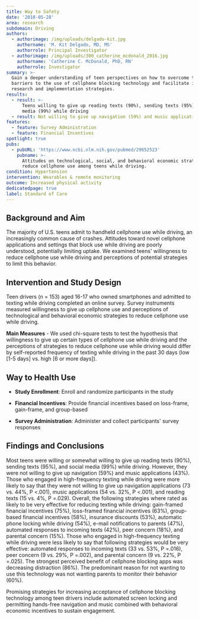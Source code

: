 ```yaml
---
title: Way to Safety
date: '2018-05-28'
area: research
subdomain: Driving
authors:
  - authorimage: /img/uploads/delgado-kit.jpg
    authorname: 'M. Kit Delgado, MD, MS'
    authorrole: Principal Investigator
  - authorimage: /img/uploads/300_catherine_mcdonald_2016.jpg
    authorname: 'Catherine C. McDonald, PhD, RN'
    authorrole: Investigator
summary: >-
  Gain a deeper understanding of teen perspectives on how to overcome the
  barriers to the use of cellphone blocking technology and facilitate improved
  research and implementation strategies.
results:
  - result: >-
      Teens willing to give up reading texts (90%), sending texts (95%), social
      media (99%) while driving
  - result: Not willing to give up navigation (59%) and music applications (43%)
features:
  - feature: Survey Administration
  - feature: Financial Incentives
spotlight: true
pubs:
  - pubURL: 'https://www.ncbi.nlm.nih.gov/pubmed/29652523'
    pubname: >-
      Attitudes on technological, social, and behavioral economic strategies to
      reduce cellphone use among teens while driving.
condition: Hypertension
intervention: Wearables & remote monitoring
outcome: Increased physical activity
dedicatedpage: true
label: Standard of Care
---
```

## Background and Aim
The majority of U.S. teens admit to handheld cellphone use while driving, an increasingly common cause of crashes. Attitudes toward novel cellphone applications and settings that block use while driving are poorly understood, potentially limiting uptake. We examined teens' willingness to reduce cellphone use while driving and perceptions of potential strategies to limit this behavior.

## Intervention and Study Design
Teen drivers (n = 153) aged 16-17 who owned smartphones and admitted to texting while driving completed an online survey. Survey instruments measured willingness to give up cellphone use and perceptions of technological and behavioral economic strategies to reduce cellphone use while driving. 

**Main Measures** - We used chi-square tests to test the hypothesis that willingness to give up certain types of cellphone use while driving and the perceptions of strategies to reduce cellphone use while driving would differ by self-reported frequency of texting while driving in the past 30 days (low [1-5 days] vs. high [6 or more days]).

## Way to Health Use

- **Study Enrollment**: Enroll and randomize participants in the study

- **Financial Incentives**: Provide financial incentives based on loss-frame, gain-frame, and group-based

- **Survey Administration**: Administer and collect participants' survey responses

## Findings and Conclusions
Most teens were willing or somewhat willing to give up reading texts (90%), sending texts (95%), and social media (99%) while driving. However, they were not willing to give up navigation (59%) and music applications (43%). Those who engaged in high-frequency texting while driving were more likely to say that they were not willing to give up navigation applications (73 vs. 44%, P <.001), music applications (54 vs. 32%, P <.001), and reading texts (15 vs. 4%, P =.029). Overall, the following strategies where rated as likely to be very effective for reducing texting while driving: gain-framed financial incentives (75%), loss-framed financial incentives (63%), group-based financial incentives (58%), insurance discounts (53%), automatic phone locking while driving (54%), e-mail notifications to parents (47%), automated responses to incoming texts (42%), peer concern (18%), and parental concern (15%). Those who engaged in high-frequency texting while driving were less likely to say that following strategies would be very effective: automated responses to incoming texts (33 vs. 53%, P =.016), peer concern (9 vs. 29%, P =.002), and parental concern (9 vs. 22%, P =.025). The strongest perceived benefit of cellphone blocking apps was decreasing distraction (86%). The predominant reason for not wanting to use this technology was not wanting parents to monitor their behavior (60%).

Promising strategies for increasing acceptance of cellphone blocking technology among teen drivers include automated screen locking and permitting hands-free navigation and music combined with behavioral economic incentives to sustain engagement.
